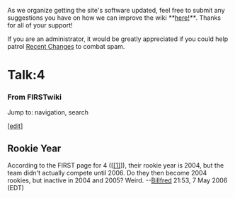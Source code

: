 As we organize getting the site's software updated, feel free to submit any
suggestions you have on how we can improve the wiki
_**_[here!](/index.php/User:Hallry/Suggestions "User:Hallry/Suggestions"
)_**_. Thanks for all of your support!

If you are an administrator, it would be greatly appreciated if you could help
patrol [Recent Changes](/index.php/Special:Recentchanges
"Special:Recentchanges" ) to combat spam.

# Talk:4

### From FIRSTwiki

Jump to: navigation, search

[[edit](/index.php?title=Talk:4&action=edit&section=1 "Edit section: Rookie
Year" )]

## Rookie Year

According to the FIRST page for 4
([[[1]](http://www.usfirst.org/frc/map/index.lasso?page=teaminfo&team=4
"http://www.usfirst.org/frc/map/index.lasso?page=teaminfo&team=4" )]), their
rookie year is 2004, but the team didn't actually compete until 2006. Do they
then become 2004 rookies, but inactive in 2004 and 2005? Weird.
--[Billfred](/index.php/User:Billfred "User:Billfred" ) 21:53, 7 May 2006
(EDT)

